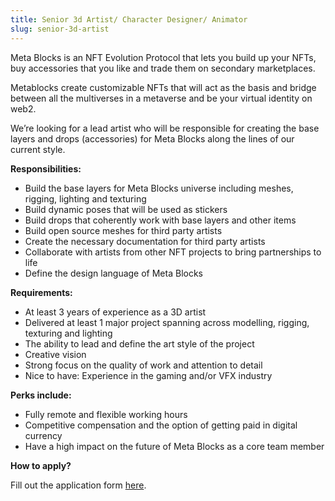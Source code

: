 ```yaml
---
title: Senior 3d Artist/ Character Designer/ Animator
slug: senior-3d-artist
---
```

Meta Blocks is an NFT Evolution Protocol that lets you build up your NFTs, buy accessories that you like and trade them on secondary marketplaces.

Metablocks create customizable NFTs that will act as the basis and bridge between all the multiverses in a metaverse and be your virtual identity on web2. 

We’re looking for a lead artist who will be responsible for creating the base layers and drops (accessories) for Meta Blocks along the lines of our current style.

**Responsibilities:**

* Build the base layers for Meta Blocks universe including meshes, rigging, lighting and texturing
* Build dynamic poses that will be used as stickers 
* Build drops that coherently work with base layers and other items 
* Build open source meshes for third party artists
* Create the necessary documentation for third party artists 
* Collaborate with artists from other NFT projects to bring partnerships to life 
* Define the design language of Meta Blocks 

**Requirements:**

* At least 3 years of experience as a 3D artist
* Delivered at least 1 major project spanning across modelling, rigging, texturing and lighting 
* The ability to lead and define the art style of the project 
* Creative vision 
* Strong focus on the quality of work and attention to detail
* Nice to have: Experience in the gaming and/or VFX industry

**Perks include:**

* Fully remote and flexible working hours
* Competitive compensation and the option of getting paid in digital currency 
* Have a high impact on the future of Meta Blocks as a core team member

**How to apply?**

Fill out the application form [here](https://forms.gle/BEvgyjTGrbYNVisF7).